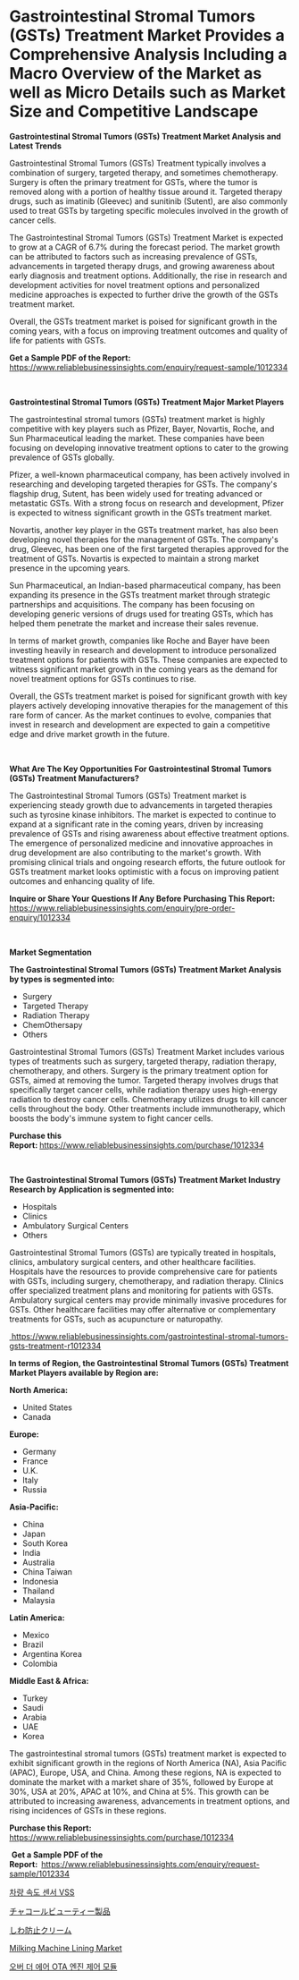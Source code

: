 <p><h1>Gastrointestinal Stromal Tumors (GSTs) Treatment Market Provides a Comprehensive Analysis Including a Macro Overview of the Market as well as Micro Details such as Market Size and Competitive Landscape</h1></p><p><strong>Gastrointestinal Stromal Tumors (GSTs) Treatment Market Analysis and Latest Trends</strong></p>
<p><p>Gastrointestinal Stromal Tumors (GSTs) Treatment typically involves a combination of surgery, targeted therapy, and sometimes chemotherapy. Surgery is often the primary treatment for GSTs, where the tumor is removed along with a portion of healthy tissue around it. Targeted therapy drugs, such as imatinib (Gleevec) and sunitinib (Sutent), are also commonly used to treat GSTs by targeting specific molecules involved in the growth of cancer cells.</p><p>The Gastrointestinal Stromal Tumors (GSTs) Treatment Market is expected to grow at a CAGR of 6.7% during the forecast period. The market growth can be attributed to factors such as increasing prevalence of GSTs, advancements in targeted therapy drugs, and growing awareness about early diagnosis and treatment options. Additionally, the rise in research and development activities for novel treatment options and personalized medicine approaches is expected to further drive the growth of the GSTs treatment market.</p><p>Overall, the GSTs treatment market is poised for significant growth in the coming years, with a focus on improving treatment outcomes and quality of life for patients with GSTs.</p></p>
<p><strong>Get a Sample PDF of the Report:&nbsp;</strong> <a href="https://www.reliablebusinessinsights.com/enquiry/request-sample/1012334">https://www.reliablebusinessinsights.com/enquiry/request-sample/1012334</a></p>
<p>&nbsp;</p>
<p><strong>Gastrointestinal Stromal Tumors (GSTs) Treatment Major Market Players</strong></p>
<p><p>The gastrointestinal stromal tumors (GSTs) treatment market is highly competitive with key players such as Pfizer, Bayer, Novartis, Roche, and Sun Pharmaceutical leading the market. These companies have been focusing on developing innovative treatment options to cater to the growing prevalence of GSTs globally.</p><p>Pfizer, a well-known pharmaceutical company, has been actively involved in researching and developing targeted therapies for GSTs. The company's flagship drug, Sutent, has been widely used for treating advanced or metastatic GSTs. With a strong focus on research and development, Pfizer is expected to witness significant growth in the GSTs treatment market.</p><p>Novartis, another key player in the GSTs treatment market, has also been developing novel therapies for the management of GSTs. The company's drug, Gleevec, has been one of the first targeted therapies approved for the treatment of GSTs. Novartis is expected to maintain a strong market presence in the upcoming years.</p><p>Sun Pharmaceutical, an Indian-based pharmaceutical company, has been expanding its presence in the GSTs treatment market through strategic partnerships and acquisitions. The company has been focusing on developing generic versions of drugs used for treating GSTs, which has helped them penetrate the market and increase their sales revenue.</p><p>In terms of market growth, companies like Roche and Bayer have been investing heavily in research and development to introduce personalized treatment options for patients with GSTs. These companies are expected to witness significant market growth in the coming years as the demand for novel treatment options for GSTs continues to rise.</p><p>Overall, the GSTs treatment market is poised for significant growth with key players actively developing innovative therapies for the management of this rare form of cancer. As the market continues to evolve, companies that invest in research and development are expected to gain a competitive edge and drive market growth in the future.</p></p>
<p>&nbsp;</p>
<p><strong>What Are The Key Opportunities For Gastrointestinal Stromal Tumors (GSTs) Treatment Manufacturers?</strong></p>
<p><p>The Gastrointestinal Stromal Tumors (GSTs) Treatment market is experiencing steady growth due to advancements in targeted therapies such as tyrosine kinase inhibitors. The market is expected to continue to expand at a significant rate in the coming years, driven by increasing prevalence of GSTs and rising awareness about effective treatment options. The emergence of personalized medicine and innovative approaches in drug development are also contributing to the market's growth. With promising clinical trials and ongoing research efforts, the future outlook for GSTs treatment market looks optimistic with a focus on improving patient outcomes and enhancing quality of life.</p></p>
<p><strong>Inquire or Share Your Questions If Any Before Purchasing This Report:</strong> <a href="https://www.reliablebusinessinsights.com/enquiry/pre-order-enquiry/1012334">https://www.reliablebusinessinsights.com/enquiry/pre-order-enquiry/1012334</a></p>
<p>&nbsp;</p>
<p><strong>Market Segmentation</strong></p>
<p><strong>The Gastrointestinal Stromal Tumors (GSTs) Treatment Market Analysis by types is segmented into:</strong></p>
<p><ul><li>Surgery</li><li>Targeted Therapy</li><li>Radiation Therapy</li><li>ChemOthersapy</li><li>Others</li></ul></p>
<p><p>Gastrointestinal Stromal Tumors (GSTs) Treatment Market includes various types of treatments such as surgery, targeted therapy, radiation therapy, chemotherapy, and others. Surgery is the primary treatment option for GSTs, aimed at removing the tumor. Targeted therapy involves drugs that specifically target cancer cells, while radiation therapy uses high-energy radiation to destroy cancer cells. Chemotherapy utilizes drugs to kill cancer cells throughout the body. Other treatments include immunotherapy, which boosts the body's immune system to fight cancer cells.</p></p>
<p><strong>Purchase this Report:&nbsp;</strong><a href="https://www.reliablebusinessinsights.com/purchase/1012334">https://www.reliablebusinessinsights.com/purchase/1012334</a></p>
<p>&nbsp;</p>
<p><strong>The Gastrointestinal Stromal Tumors (GSTs) Treatment Market Industry Research by Application is segmented into:</strong></p>
<p><ul><li>Hospitals</li><li>Clinics</li><li>Ambulatory Surgical Centers</li><li>Others</li></ul></p>
<p><p>Gastrointestinal Stromal Tumors (GSTs) are typically treated in hospitals, clinics, ambulatory surgical centers, and other healthcare facilities. Hospitals have the resources to provide comprehensive care for patients with GSTs, including surgery, chemotherapy, and radiation therapy. Clinics offer specialized treatment plans and monitoring for patients with GSTs. Ambulatory surgical centers may provide minimally invasive procedures for GSTs. Other healthcare facilities may offer alternative or complementary treatments for GSTs, such as acupuncture or naturopathy.</p></p>
<p><a href="https://www.reliablebusinessinsights.com/gastrointestinal-stromal-tumors-gsts-treatment-r1012334">&nbsp;https://www.reliablebusinessinsights.com/gastrointestinal-stromal-tumors-gsts-treatment-r1012334</a></p>
<p><strong>In terms of Region, the Gastrointestinal Stromal Tumors (GSTs) Treatment Market Players available by Region are:</strong></p>
<p>
    <p> <strong> North America: </strong>
        <ul>
            <li>United States</li>
            <li>Canada</li>
        </ul>
        </p> 
    <p> <strong> Europe: </strong>
        <ul>
            <li>Germany</li>
            <li>France</li>
            <li>U.K.</li>
            <li>Italy</li>
            <li>Russia</li>
        </ul>
        </p> 
    <p> <strong> Asia-Pacific: </strong>
        <ul>
            <li>China</li>
            <li>Japan</li>
            <li>South Korea</li>
            <li>India</li>
            <li>Australia</li>
            <li>China Taiwan</li>
            <li>Indonesia</li>
            <li>Thailand</li>
            <li>Malaysia</li>
        </ul>
        </p> 
    <p> <strong> Latin America: </strong>
        <ul>
            <li>Mexico</li>
            <li>Brazil</li>
            <li>Argentina Korea</li>
            <li>Colombia</li>
        </ul>
        </p> 
    <p> <strong> Middle East & Africa: </strong>
        <ul>
            <li>Turkey</li>
            <li>Saudi</li>
            <li>Arabia</li>
            <li>UAE</li>
            <li>Korea</li>
        </ul>
    </p>
    </p>
<p><p>The gastrointestinal stromal tumors (GSTs) treatment market is expected to exhibit significant growth in the regions of North America (NA), Asia Pacific (APAC), Europe, USA, and China. Among these regions, NA is expected to dominate the market with a market share of 35%, followed by Europe at 30%, USA at 20%, APAC at 10%, and China at 5%. This growth can be attributed to increasing awareness, advancements in treatment options, and rising incidences of GSTs in these regions.</p></p>
<p><strong>Purchase this Report: </strong><a href="https://www.reliablebusinessinsights.com/purchase/1012334">https://www.reliablebusinessinsights.com/purchase/1012334</a></p>
<p>&nbsp;<strong>Get a Sample PDF of the Report:&nbsp;&nbsp;</strong><a href="https://www.reliablebusinessinsights.com/enquiry/request-sample/1012334">https://www.reliablebusinessinsights.com/enquiry/request-sample/1012334</a></p>
<p><strong></strong></p>
<p><p><a href="https://github.com/kvbohdfy111/Market-Research-Report-List-1/blob/main/1835505179879.md">차량 속도 센서 VSS</a></p><p><a href="https://github.com/tubbs463/Market-Research-Report-List-1/blob/main/3735776166704.md">チャコールビューティー製品</a></p><p><a href="https://github.com/LeoraEber/Market-Research-Report-List-1/blob/main/8442682166705.md">しわ防止クリーム</a></p><p><a href="https://github.com/beatblasta/Market-Research-Report-List-4/blob/main/milking-machine-lining-market.md">Milking Machine Lining Market</a></p><p><a href="https://github.com/rifqimuhammad018/Market-Research-Report-List-1/blob/main/6953187179880.md">오버 더 에어 OTA 엔진 제어 모듈</a></p></p>